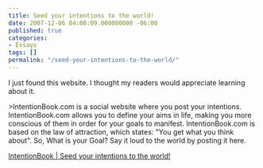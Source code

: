 ```yaml
---
title: Seed your intentions to the world!
date: 2007-12-06 04:00:09.000000000 -06:00
published: true
categories:
- Essays
tags: []
permalink: "/seed-your-intentions-to-the-world/"
---
```

<p>I just found this website.  I thought my readers would appreciate learning about it.</p>
>IntentionBook.com is a social website where you post your intentions. IntentionBook.com allows you to define your aims in life, making you more conscious of them in order for your goals to manifest. IntentionBook.com is based on the law of attraction, which states: "You get what you think about". So, What is your Goal? Say it loud to the world by posting it here.</p></blockquote>
<p><a href="http://www.intentionbook.com/" rel="nofollow">IntentionBook | Seed your intentions to the world!</a></p>
